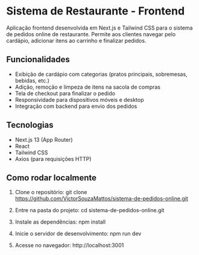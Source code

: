 # Sistema de Restaurante - Frontend

Aplicação frontend desenvolvida em Next.js e Tailwind CSS para o sistema de pedidos online de restaurante. Permite aos clientes navegar pelo cardápio, adicionar itens ao carrinho e finalizar pedidos.

## Funcionalidades

- Exibição de cardápio com categorias (pratos principais, sobremesas, bebidas, etc.)
- Adição, remoção e limpeza de itens na sacola de compras
- Tela de checkout para finalizar o pedido
- Responsividade para dispositivos móveis e desktop
- Integração com backend para envio dos pedidos

## Tecnologias

- Next.js 13 (App Router)
- React
- Tailwind CSS
- Axios (para requisições HTTP)

## Como rodar localmente

1. Clone o repositório: git clone https://github.com/VictorSouzaMattos/sistema-de-pedidos-online.git

2. Entre na pasta do projeto: cd sistema-de-pedidos-online.git

3. Instale as dependências: npm install

4. Inicie o servidor de desenvolvimento: npm run dev

5. Acesse no navegador: http://localhost:3001

